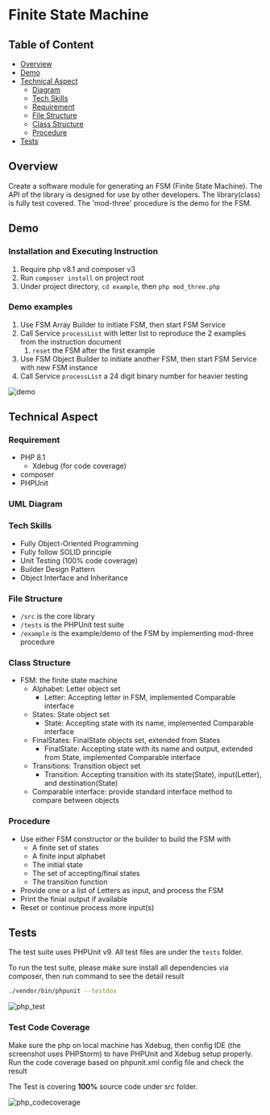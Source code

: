 # Finite State Machine

## Table of Content
* [Overview](#overview)
* [Demo](#demo)
* [Technical Aspect](#technical-aspect)
  * [Diagram](#uml-diagram)
  * [Tech Skills](#tech-skills)
  * [Requirement](#requirement)
  * [File Structure](#file-structure)
  * [Class Structure](#class-structure)
  * [Procedure](#procedure)
* [Tests](#tests)



## Overview
Create a software module for generating an FSM (Finite State Machine). The API of the library is designed for use by other developers. The library(class) is fully test covered. The 'mod-three' procedure is the demo for the FSM. 

## Demo

### Installation and Executing Instruction
1. Require php v8.1 and composer v3
2. Run `composer install` on project root
3. Under project directory, `cd example`, then `php mod_three.php`

### Demo examples
1. Use FSM Array Builder to initiate FSM, then start FSM Service
2. Call Service `processList` with letter list to reproduce the 2 examples from the instruction document
   1. `reset` the FSM after the first example
3. Use FSM Object Builder to initiate another FSM, then start FSM Service with new FSM instance
4. Call Service `processList` a 24 digit binary number for heavier testing

![demo](./docs/demo.png)

## Technical Aspect

### Requirement
- PHP 8.1
  - Xdebug (for code coverage)
- composer
- PHPUnit

### UML Diagram

### Tech Skills
- Fully Object-Oriented Programming
- Fully follow SOLID principle
- Unit Testing (100% code coverage)
- Builder Design Pattern
- Object Interface and Inheritance

### File Structure

- `/src` is the core library
- `/tests` is the PHPUnit test suite
- `/example` is the example/demo of the FSM by implementing mod-three procedure

### Class Structure

- FSM: the finite state machine
  - Alphabet: Letter object set
    - Letter: Accepting letter in FSM, implemented Comparable interface
  - States: State object set
    - State: Accepting state with its name, implemented Comparable interface
  - FinalStates: FinalState objects set, extended from States
    - FinalState: Accepting state with its name and output, extended from State, implemented Comparable interface
  - Transitions: Transition object set
    - Transition: Accepting transition with its state(State), input(Letter), and destination(State)
  - Comparable interface: provide standard interface method to compare between objects

### Procedure

- Use either FSM constructor or the builder to build the FSM with 
  - A finite set of states
  - A finite input alphabet
  - The initial state
  - The set of accepting/final states
  - The transition function
- Provide one or a list of Letters as input, and process the FSM
- Print the finial output if available
- Reset or continue process more input(s)

## Tests

The test suite uses PHPUnit v9. All test files are under the `tests` folder.

To run the test suite, please make sure install all dependencies via composer, then run command to see the detail result

```zsh
./vendor/bin/phpunit --testdox
```

![php_test](./docs/php_test.png)

### Test Code Coverage

Make sure the php on local machine has Xdebug, then config IDE (the screenshot uses PHPStorm) to have PHPUnit and Xdebug setup properly.
Run the code coverage based on phpunit.xml config file and check the result

The Test is covering **100%** source code under src folder.

![php_codecoverage](./docs/php_code_coverage.png)


